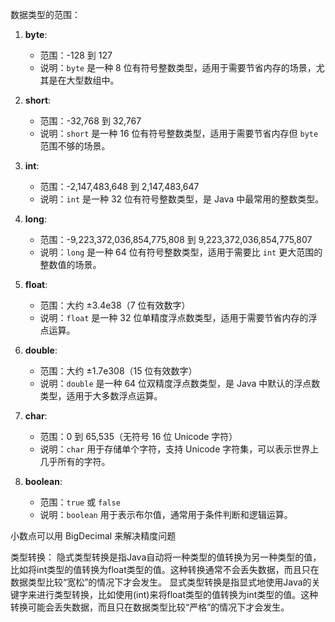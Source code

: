 数据类型的范围：

1. **byte**:
   - 范围：-128 到 127
   - 说明：`byte` 是一种 8 位有符号整数类型，适用于需要节省内存的场景，尤其是在大型数组中。

2. **short**:
   - 范围：-32,768 到 32,767
   - 说明：`short` 是一种 16 位有符号整数类型，适用于需要节省内存但 `byte` 范围不够的场景。

3. **int**:
   - 范围：-2,147,483,648 到 2,147,483,647
   - 说明：`int` 是一种 32 位有符号整数类型，是 Java 中最常用的整数类型。

4. **long**:
   - 范围：-9,223,372,036,854,775,808 到 9,223,372,036,854,775,807
   - 说明：`long` 是一种 64 位有符号整数类型，适用于需要比 `int` 更大范围的整数值的场景。

5. **float**:
   - 范围：大约 ±3.4e38（7 位有效数字）
   - 说明：`float` 是一种 32 位单精度浮点数类型，适用于需要节省内存的浮点运算。

6. **double**:
   - 范围：大约 ±1.7e308（15 位有效数字）
   - 说明：`double` 是一种 64 位双精度浮点数类型，是 Java 中默认的浮点数类型，适用于大多数浮点运算。

7. **char**:
   - 范围：0 到 65,535（无符号 16 位 Unicode 字符）
   - 说明：`char` 用于存储单个字符，支持 Unicode 字符集，可以表示世界上几乎所有的字符。

8. **boolean**:
   - 范围：`true` 或 `false`
   - 说明：`boolean` 用于表示布尔值，通常用于条件判断和逻辑运算。

小数点可以用 BigDecimal 来解决精度问题

类型转换：
隐式类型转换是指Java自动将一种类型的值转换为另一种类型的值，比如将int类型的值转换为float类型的值。这种转换通常不会丢失数据，而且只在数据类型比较“宽松”的情况下才会发生。 显式类型转换是指显式地使用Java的关键字来进行类型转换，比如使用(int)来将float类型的值转换为int类型的值。这种转换可能会丢失数据，而且只在数据类型比较“严格”的情况下才会发生。